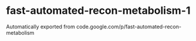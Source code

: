 # fast-automated-recon-metabolism-1
Automatically exported from code.google.com/p/fast-automated-recon-metabolism
